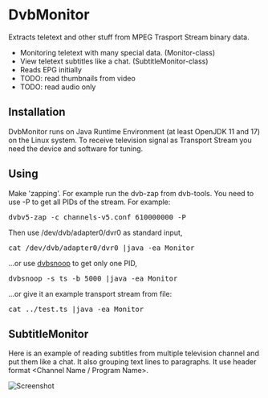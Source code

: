 # DvbMonitor

Extracts teletext and other stuff from MPEG Trasport Stream binary data.

- Monitoring teletext with many special data. (Monitor-class)
- View teletext subtitles like a chat. (SubtitleMonitor-class)
- Reads EPG initially
- TODO: read thumbnails from video
- TODO: read audio only

## Installation

DvbMonitor runs on Java Runtime Environment (at least OpenJDK 11 and 17) on the Linux system. To receive television signal as Transport Stream you need the device and software for tuning.

## Using

Make 'zapping'. For example run the dvb-zap from dvb-tools. You need to use -P to get all PIDs of the stream. For example:

<pre>
dvbv5-zap -c channels-v5.conf 610000000 -P 
</pre>

Then use /dev/dvb/adapter0/dvr0 as standard input,

<pre>
cat /dev/dvb/adapter0/dvr0 |java -ea Monitor
</pre>

...or use [dvbsnoop](https://dvbsnoop.sourceforge.net/) to get only one PID,

<pre>
dvbsnoop -s ts -b 5000 |java -ea Monitor
</pre>

...or give it an example transport stream from file:

<pre>
cat ../test.ts |java -ea Monitor
</pre>

## SubtitleMonitor

Here is an example of reading subtitles from multiple television channel and put them like a chat. It also grouping text lines to paragraphs. It use header format <Channel Name / Program Name>.

![Screenshot](https://www.ohjelmakartta.fi/github/screenshot.jpg)
